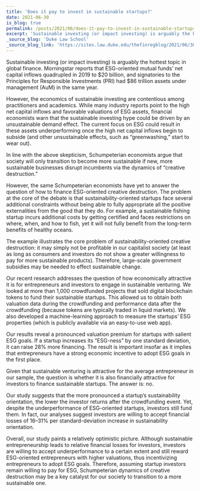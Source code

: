 ```yaml
---
title: 'Does it pay to invest in sustainable startups?'
date: 2021-06-30
is_blog: true
permalink: /posts/2021/06/does-it-pay-to-invest-in-sustainable-startups/
excerpt: 'Sustainable investing (or impact investing) is arguably the hottest topic in global finance. However, the economics of sustainable investing are contentious among practitioners and academics. While many industry reports point to the high net capital inflows and favorable valuations of ESG assets, financial economists warn that the sustainable investing hype could be driven by an unsustainable demand effect. The current focus on ESG could result in these assets underperforming once the high net capital inflows begin to subside (and other unsustainable effects, such as “greenwashing,” start to wear out). In line with the above skepticism, Schumpeterian economists argue that society will only transition to become more sustainable if new, more sustainable businesses disrupt incumbents via the dynamics of “creative destruction.” However, the same Schumpeterian economists have yet to answer the question of how to finance ESG-oriented creative destruction. The problem at the core of the debate is that sustainability-oriented startups face several additional constraints without being able to fully appropriate all the positive externalities from the good that they do.'
_source_blog: 'Duke Law School'
_source_blog_link: 'https://sites.law.duke.edu/thefinregblog/2021/06/30/does-it-pay-to-invest-in-sustainable-startups/'
---
```


Sustainable investing (or impact investing) is arguably the hottest topic in global finance. Morningstar reports that ESG-oriented mutual funds’ net capital inflows quadrupled in 2019 to $20 billion, and signatories to the Principles for Responsible Investments (PRI) had $86 trillion assets under management (AuM) in the same year.

However, the economics of sustainable investing are contentious among practitioners and academics. While many industry reports point to the high net capital inflows and favorable valuations of ESG assets, financial economists warn that the sustainable investing hype could be driven by an unsustainable demand effect. The current focus on ESG could result in these assets underperforming once the high net capital inflows begin to subside (and other unsustainable effects, such as “greenwashing,” start to wear out).

In line with the above skepticism, Schumpeterian economists argue that society will only transition to become more sustainable if new, more sustainable businesses disrupt incumbents via the dynamics of “creative destruction.”

However, the same Schumpeterian economists have yet to answer the question of how to finance ESG-oriented creative destruction. The problem at the core of the debate is that sustainability-oriented startups face several additional constraints without being able to fully appropriate all the positive externalities from the good that they do. For example, a sustainable fishing startup incurs additional costs by getting certified and faces restrictions on where, when, and how to fish, yet it will not fully benefit from the long-term benefits of healthy oceans.

The example illustrates the core problem of sustainability-oriented creative destruction: it may simply not be profitable in our capitalist society (at least as long as consumers and investors do not show a greater willingness to pay for more sustainable products). Therefore, large-scale government subsidies may be needed to effect sustainable change.

Our recent research addresses the question of how economically attractive it is for entrepreneurs and investors to engage in sustainable venturing. We looked at more than 1,000 crowdfunded projects that sold digital blockchain tokens to fund their sustainable startups. This allowed us to obtain both valuation data during the crowdfunding and performance data after the crowdfunding (because tokens are typically traded in liquid markets). We also developed a machine-learning approach to measure the startups’ ESG properties (which is publicly available via an easy-to-use web app).

Our results reveal a pronounced valuation premium for startups with salient ESG goals. If a startup increases its “ESG-ness” by one standard deviation, it can raise 28% more financing. The result is important insofar as it implies that entrepreneurs have a strong economic incentive to adopt ESG goals in the first place.

Given that sustainable venturing is attractive for the average entrepreneur in our sample, the question is whether it is also financially attractive for investors to finance sustainable startups. The answer is: no.

Our study suggests that the more pronounced a startup’s sustainability orientation, the lower the investor returns after the crowdfunding event. Yet, despite the underperformance of ESG-oriented startups, investors still fund them. In fact, our analyses suggest investors are willing to accept financial losses of 16–31% per standard-deviation increase in sustainability orientation.

Overall, our study paints a relatively optimistic picture. Although sustainable entrepreneurship leads to relative financial losses for investors, investors are willing to accept underperformance to a certain extent and still reward ESG-oriented entrepreneurs with higher valuations, thus incentivizing entrepreneurs to adopt ESG goals. Therefore, assuming startup investors remain willing to pay for ESG, Schumpeterian dynamics of creative destruction may be a key catalyst for our society to transition to a more sustainable one.

